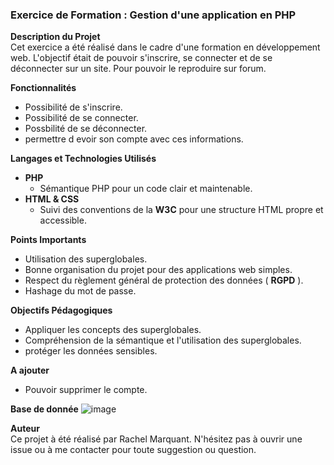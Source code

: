 ### Exercice de Formation : Gestion d'une application en PHP

**Description du Projet**  
Cet exercice a été réalisé dans le cadre d'une formation en développement web. 
L'objectif était de pouvoir s'inscrire, se connecter et de se déconnecter sur un site. Pour pouvoir le reproduire sur forum.

**Fonctionnalités**
* Possibilité de s'inscrire.
* Possibilité de se connecter.
* Possbilité de se déconnecter.
* permettre d evoir son compte avec ces informations.

**Langages et Technologies Utilisés**
*  **PHP**
   * Sémantique PHP pour un code clair et maintenable.
* **HTML & CSS**
   * Suivi des conventions de la **W3C** pour une structure HTML propre et accessible.

**Points Importants**
* Utilisation des superglobales.
* Bonne organisation du projet pour des applications web simples.
* Respect du règlement général de protection des données ( **RGPD** ).
* Hashage du mot de passe.
  
**Objectifs Pédagogiques**
* Appliquer les concepts des superglobales.
* Compréhension de la sémantique et l'utilisation des superglobales.
* protéger les données sensibles.
  
**A ajouter**
* Pouvoir supprimer le compte.

**Base de donnée**
![image](https://github.com/user-attachments/assets/02ee618e-15cb-41c5-b321-73b8aff05df3)

  
**Auteur**  
Ce projet à été réalisé par Rachel Marquant.
N'hésitez pas à ouvrir une issue ou à me contacter pour toute suggestion ou question.
